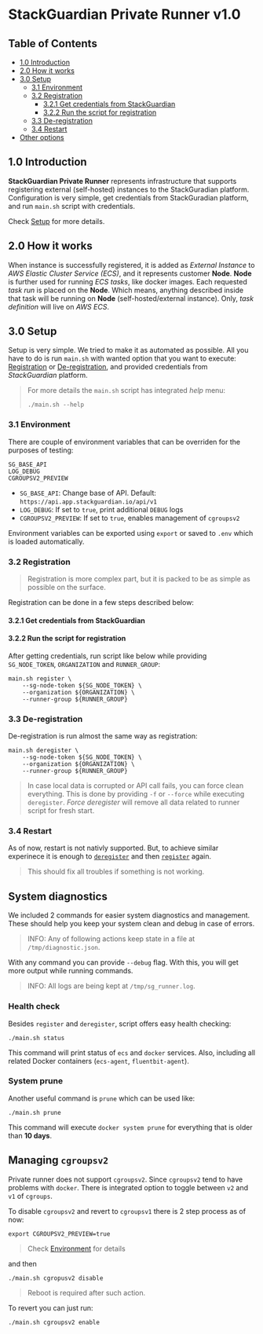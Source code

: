 # StackGuardian Private Runner v1.0

## Table of Contents

* [1.0 Introduction](#10-introduction)
* [2.0 How it works](#20-how-it-works)
* [3.0 Setup](#30-setup)
  * [3.1 Environment](#31-environment)
  * [3.2 Registration](#32-registration)
    * [3.2.1 Get credentials from StackGuardian](#331-get-credentials-from-stackguardian)
    * [3.2.2 Run the script for registration](#332-run-the-script-for-registration)
  * [3.3 De-registration](#34-de-registration)
  * [3.4 Restart](#34-restart)
* [Other options](#other-options)

## 1.0 Introduction

**StackGuardian Private Runner** represents infrastructure that supports
registering external (self-hosted) instances to the StackGuradian platform.
Configuration is very simple, get credentials from StackGuradian platform,
and run `main.sh` script with credentials.

Check [Setup](#setup) for more details.

## 2.0 How it works

When instance is successfully registered, it is added as *External Instance* to
*AWS Elastic Cluster Service (ECS)*, and it represents customer **Node**.
**Node** is further used for running *ECS tasks*, like docker images.
Each requested *task run* is placed on the **Node**.
Which means, anything described inside that task will be running on **Node** (self-hosted/external instance).
Only, *task definition* will live on *AWS ECS*.

## 3.0 Setup

Setup is very simple. We tried to make it as automated as possible.
All you have to do is run `main.sh` with wanted  option that you want to execute:
[Registration](#registration) or [De-registration](#de-registration), and
provided credentials from *StackGuardian* platform.

> For more details  the `main.sh` script has integrated *help* menu:
> ```
> ./main.sh --help
> ```

### 3.1 Environment

There are couple of environment variables that can be overriden for the purposes of testing:
```
SG_BASE_API
LOG_DEBUG
CGROUPSV2_PREVIEW
```

* `SG_BASE_API`: Change base of API. Default: `https://api.app.stackguardian.io/api/v1`
* `LOG_DEBUG`: If set to `true`, print additional `DEBUG` logs
* `CGROUPSV2_PREVIEW`: If set to `true`, enables management of `cgroupsv2`

Environment variables can be exported using `export` or saved to `.env` which is loaded automatically.

### 3.2 Registration

> Registration is more complex part, but it is packed to be as simple as possible
on the surface.

Registration can be done in a few steps described below:

#### 3.2.1  Get credentials from StackGuardian

#### 3.2.2  Run the script for registration

After getting credentials, run script like below while providing
`SG_NODE_TOKEN`, `ORGANIZATION` and `RUNNER_GROUP`:
```
main.sh register \
    --sg-node-token ${SG_NODE_TOKEN} \
    --organization ${ORGANIZATION} \
    --runner-group ${RUNNER_GROUP}
```

### 3.3 De-registration

De-registration is run almost the same way as registration:

```
main.sh deregister \
    --sg-node-token ${SG_NODE_TOKEN} \
    --organization ${ORGANIZATION} \
    --runner-group ${RUNNER_GROUP}
```

> In case local data is corrupted or API call fails, you can force clean everything.
> This is done by providing `-f` or `--force` while executing `deregister`.
> *Force deregister* will remove all data related to runner script for fresh start.

### 3.4 Restart

As of now, restart is not nativly supported.
But, to achieve similar experinece it is enough to [`deregister`](#32-de-registration) and then [`register`](#31-registration) again.

> This should fix all troubles if something is not working.

## System diagnostics

We included 2 commands for easier system diagnostics and management.
These should help you keep your system clean and debug in case of errors.

> INFO: Any of following actions keep state in a file at `/tmp/diagnostic.json`.

With any command you can provide `--debug` flag.
With this, you will get more output while running commands.

> INFO: All logs are being kept at `/tmp/sg_runner.log`.

### Health check

Besides `register` and `deregister`, script offers easy health checking:
```
./main.sh status
```
This command will print status of `ecs` and `docker` services.
Also, including all related Docker containers (`ecs-agent`, `fluentbit-agent`).

### System prune

Another useful command is `prune` which can be used like:
```
./main.sh prune
```

This command will execute `docker system prune` for everything that is older than **10 days**.

## Managing `cgroupsv2`

Private runner does not support `cgroupsv2`. Since `cgroupsv2` tend to have problems with `docker`.
There is integrated option to toggle between `v2` and `v1` of `cgroups`.

To disable `cgroupsv2` and revert to `cgroupsv1` there is 2 step process as of now:
```
export CGROUPSV2_PREVIEW=true
```
> Check [Environment](#31-environment) for details

and then
```
./main.sh cgropusv2 disable
```
> Reboot is required after such action.

To revert you can just run:
```
./main.sh cgroupsv2 enable
```
